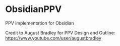 # ObsidianPPV

PPV implementation for Obsidian

Credit to August Bradley for PPV Design and Outline: https://www.youtube.com/user/augustbradley
